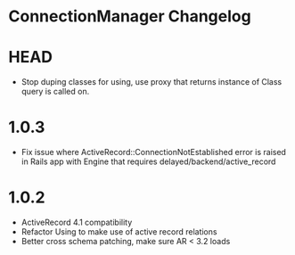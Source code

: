 ConnectionManager Changelog
=====================

HEAD
=======
- Stop duping classes for using, use proxy that returns instance of Class query is called on.

1.0.3
=======
- Fix issue where ActiveRecord::ConnectionNotEstablished error is raised in Rails app with Engine that requires delayed/backend/active_record

1.0.2
=======
- ActiveRecord 4.1 compatibility
- Refactor Using to make use of active record relations
- Better cross schema patching, make sure AR < 3.2 loads